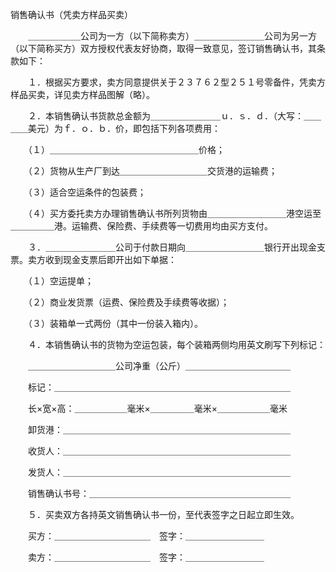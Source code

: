 



销售确认书（凭卖方样品买卖）



 

　　＿＿＿＿＿＿公司为一方（以下简称卖方）＿＿＿＿＿＿＿＿公司为另一方（以下简称买方）双方授权代表友好协商，取得一致意见，签订销售确认书，其条款如下：

　　１．根据买方要求，卖方同意提供关于２３７６２型２５１号零备件，凭卖方样品买卖，详见卖方样品图解（略）。

　　２．本销售确认书货款总金额为＿＿＿＿＿＿＿＿ｕ．ｓ．ｄ．（大写：＿＿＿＿美元）为ｆ．ｏ．ｂ．价，即包括下列各项费用：

　　（１）＿＿＿＿＿＿＿＿＿＿＿＿＿＿＿＿＿价格；

　　（２）货物从生产厂到达＿＿＿＿＿＿＿＿＿＿交货港的运输费；

　　（３）适合空运条件的包装费；

　　（４）买方委托卖方办理销售确认书所列货物由＿＿＿＿＿＿＿＿＿港空运至＿＿＿＿＿港。运输费、保险费、手续费等一切费用均由买方支付。

　　３．＿＿＿＿＿＿＿＿公司于付款日期向＿＿＿＿＿＿＿＿＿银行开出现金支票。卖方收到现金支票后即开出如下单据：

　　（１）空运提单；

　　（２）商业发货票（运费、保险费及手续费等收据）；

　　（３）装箱单一式两份（其中一份装入箱内）。

　　４．本销售确认书的货物为空运包装，每个装箱两侧均用英文刷写下列标记：

　　＿＿＿＿＿＿＿＿＿＿公司净重（公斤）＿＿＿＿＿＿＿＿＿＿＿＿

　　标记：＿＿＿＿＿＿＿＿＿＿＿＿＿＿＿＿＿＿＿＿＿＿＿＿＿＿＿

　　长×宽×高：＿＿＿＿＿＿毫米×＿＿＿＿＿毫米×＿＿＿＿＿＿毫米

　　卸货港：＿＿＿＿＿＿＿＿＿＿＿＿＿＿＿＿＿＿＿＿＿＿＿＿＿＿

　　收货人：＿＿＿＿＿＿＿＿＿＿＿＿＿＿＿＿＿＿＿＿＿＿＿＿＿＿

　　发货人：＿＿＿＿＿＿＿＿＿＿＿＿＿＿＿＿＿＿＿＿＿＿＿＿＿＿

　　销售确认书号：＿＿＿＿＿＿＿＿＿＿＿＿＿＿＿＿＿＿＿＿＿＿＿

　　５．买卖双方各持英文销售确认书一份，至代表签字之日起立即生效。

　　买方：＿＿＿＿＿＿＿＿＿＿＿　签字：＿＿＿＿＿＿＿＿＿

　　卖方：＿＿＿＿＿＿＿＿＿＿＿　签字：＿＿＿＿＿＿＿＿＿
